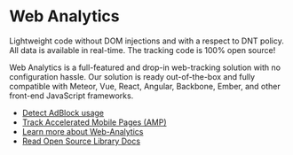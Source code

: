 # Web Analytics

Lightweight code without DOM injections and with a respect to DNT policy. All data is available in real-time. The tracking code is 100% open source!

Web Analytics is a full-featured and drop-in web-tracking solution with no configuration hassle. Our solution is ready out-of-the-box and fully compatible with Meteor, Vue, React, Angular, Backbone, Ember, and other front-end JavaScript frameworks.

- [Detect AdBlock usage](https://github.com/veliovgroup/ostrio/blob/master/docs/analytics/detect-adblock.md)
- [Track Accelerated Mobile Pages (AMP)](https://github.com/veliovgroup/ostrio/blob/master/docs/analytics/track-amp.md)
- [Learn more about Web-Analytics](https://ostr.io/info/web-analytics)
- [Read Open Source Library Docs](https://github.com/veliovgroup/ostrio-analytics)
